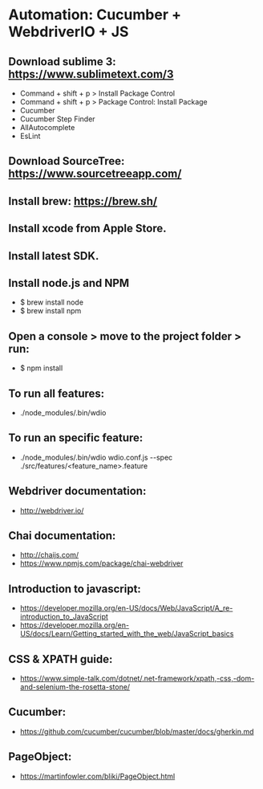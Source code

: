 Automation: Cucumber + WebdriverIO + JS
========================================

## Download sublime 3: https://www.sublimetext.com/3
- Command + shift + p > Install Package Control
- Command + shift + p > Package Control: Install Package
- Cucumber
- Cucumber Step Finder
- AllAutocomplete
- EsLint
## Download SourceTree: https://www.sourcetreeapp.com/
## Install brew: https://brew.sh/
## Install xcode from Apple Store.
## Install latest SDK.
## Install node.js and NPM
- $ brew install node
- $ brew install npm
## Open a console > move to the project folder > run:
- $ npm install
## To run all features:
- ./node_modules/.bin/wdio
## To run an specific feature:
- ./node_modules/.bin/wdio wdio.conf.js --spec ./src/features/<feature_name>.feature
## Webdriver documentation:
- http://webdriver.io/
## Chai documentation:
- http://chaijs.com/
- https://www.npmjs.com/package/chai-webdriver
## Introduction to javascript:
- https://developer.mozilla.org/en-US/docs/Web/JavaScript/A_re-introduction_to_JavaScript
- https://developer.mozilla.org/en-US/docs/Learn/Getting_started_with_the_web/JavaScript_basics
## CSS & XPATH guide:
- https://www.simple-talk.com/dotnet/.net-framework/xpath,-css,-dom-and-selenium-the-rosetta-stone/
## Cucumber:
- https://github.com/cucumber/cucumber/blob/master/docs/gherkin.md
## PageObject:
- https://martinfowler.com/bliki/PageObject.html
		